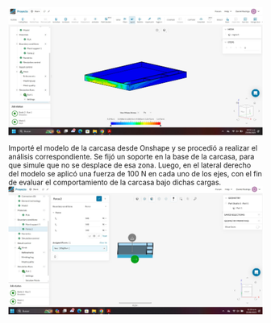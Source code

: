 ![](https://github.com/MichaelGese202/GRUPO1-PI-1/blob/main/Imagenes/DanielHermozaModuloMecanico.jpg)

Importé el modelo de la carcasa desde Onshape y se procedió a realizar el análisis correspondiente. Se fijó un soporte en la base de la carcasa, para que simule que no se desplace de esa zona. Luego, en el lateral derecho del modelo se aplicó una fuerza de 100 N en cada uno de los ejes, con el fin de evaluar el comportamiento de la carcasa bajo dichas cargas.
![](https://github.com/MichaelGese202/GRUPO1-PI-1/blob/main/Imagenes/DanielHermozaModuloMecanico2.jpg)
 
